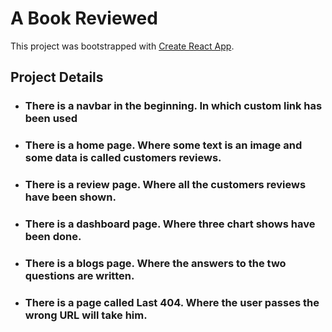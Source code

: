 # A Book Reviewed

This project was bootstrapped with [Create React App](https://github.com/facebook/create-react-app).

## Project Details

* ### There is a navbar in the beginning. In which custom link has been used
* ### There is a home page. Where some text is an image and some data is called customers reviews.
* ### There is a review page. Where all the customers reviews have been shown.
* ### There is a dashboard page. Where three chart shows have been done.
* ### There is a blogs page. Where the answers to the two questions are written.
* ### There is a page called Last 404. Where the user passes the wrong URL will take him.

